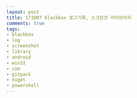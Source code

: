 ```yaml
---
layout: post
title: 171007 blackbox 로그기록, 스크린샷 라이브러리
comments: true
tags:
- blackbox
- log
- screenshot
- library
- android
- win32
- com
- gitpack
- nuget
- powershell
---
```


<!-- TOC -->


<!-- /TOC -->


<br>
<br>
<br>


<script src="https://htmlpartitionsync.azurewebsites.net/api/PartitionJs?url=https%3A%2F%2Fgithub.com%2FHyundongHwang%2FBlackBox%2Fblob%2Fmaster%2FREADME-ko.md&xpath=%2F%2Farticle"></script>